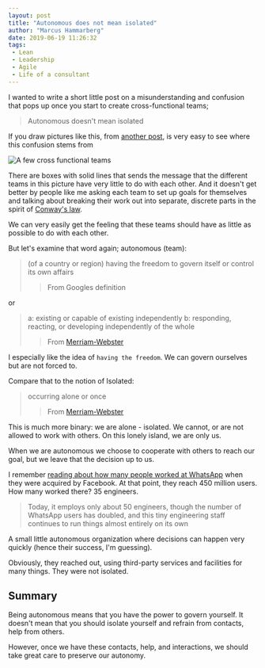 ```yaml
---
layout: post
title: "Autonomous does not mean isolated"
author: "Marcus Hammarberg"
date: 2019-06-19 11:26:32
tags:
 - Lean
 - Leadership
 - Agile
 - Life of a consultant
---
```


I wanted to write a short little post on a misunderstanding and confusion that pops up once you start to create cross-functional teams;

> Autonomous doesn't mean isolated

<!-- excerpt-end -->

If you draw pictures like this, from [another post](https://www.marcusoft.net/2019/02/principles-and-practices-in-cross-functional-teams.html), is very easy to see where this confusion stems from

![A few cross functional teams](https://www.marcusoft.net/img/PrinciplesPracticesOverview.png)

There are boxes with solid lines that sends the message that the different teams in this picture have very little to do with each other. And it doesn't get better by people like me asking each team to set up goals for themselves and talking about breaking their work out into separate, discrete parts in the spirit of [Conway's law](https://www.thoughtworks.com/insights/blog/demystifying-conways-law).

We can very easily get the feeling that these teams should have as little as possible to do with each other.

But let's examine that word again; autonomous (team):

> (of a country or region) having the freedom to govern itself or control its own affairs
>> From Googles definition

or
> a: existing or capable of existing independently
> b: responding, reacting, or developing independently of the whole
>> From [Merriam-Webster](https://www.merriam-webster.com/dictionary/autonomous)

I especially like the idea of `having the freedom`. We can govern ourselves but are not forced to.

Compare that to the notion of Isolated:

> occurring alone or once
>> From [Merriam-Webster](https://www.merriam-webster.com/dictionary/isolated)

This is much more binary: we are alone - isolated. We cannot, or are not allowed to work with others. On this lonely island, we are only us.

When we are autonomous we choose to cooperate with others to reach our goal, but we leave that the decision up to us.

I remember [reading about how many people worked at WhatsApp](https://www.quora.com/How-many-people-work-at-WhatsApp) when they were acquired by Facebook. At that point, they reach 450 million users. How many worked there? 35 engineers.

> Today, it employs only about 50 engineers, though the number of WhatsApp users has doubled, and this tiny engineering staff continues to run things almost entirely on its own

A small little autonomous organization where decisions can happen very quickly (hence their success, I'm guessing).

Obviously, they reached out, using third-party services and facilities for many things. They were not isolated.

## Summary

Being autonomous means that you have the power to govern yourself. It doesn't mean that you should isolate yourself and refrain from contacts, help from others.

However, once we have these contacts, help, and interactions, we should take great care to preserve our autonomy.

